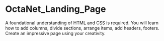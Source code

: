# OctaNet_Landing_Page
A foundational understanding of HTML and CSS is required. You will learn how to add columns, divide sections, arrange items, add headers, footers. Create an impressive page using your creativity.
